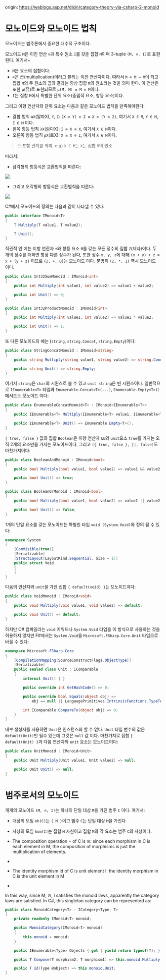 origin: https://weblogs.asp.net/dixin/category-theory-via-csharp-2-monoid

# 모노이드와 모노이드 법칙

모노이드는 범주론에서 중요한 대수적 구조이다.

모노이드 `M`은 이진 연산 `⊙`과 특수 원소 `I`를 갖춘 집합 `M`이며 3-tuple `(M, ⊙, I)`로 표현된다. 여기서~

- `M`은 요소의 집합이다.
- `⊙`은 곱(multiplication)이라고 불리는 이진 연산자이다. 따라서 `M ⊙ M → M`이 되고 집합 `M`의 두 원소의 곱의 결과는 항상 집합 `M`의 원소라는 것을 의미 한다. 이 연산은 또한 `μ`(뮤)로 표현되므로 `μ(M, M) ≡ M ⊙ M`이다.
- `I`는 집합 `M`에서 특별한 단위 요소(중립적 요소, 항등 요소)이다.

그리고 이항 연산자와 단위 요소는 다음과 같은 모노이드 법칙을 만족해야한다:

- 결합 법칙 `αX`(알파X), `Y`, `Z`: `(X ⊙ Y) ⊙ Z ≡ X ⊙ (Y ⊙ Z)`, 여기서 `X ∈ M`, `Y ∈ M`, `Z ∈ M` 이다.
- 왼쪽 항등 법칙 `λX`(람다X): `I ⊙ X ≡ X`, 여기서 `X ∈ M`이다.
- 오른쪽 항등 법칙 `ρX`(로X): `X ≡ X ⊙ I`, 여기서 `X ∈ M`이다.

> `∈`: 포함 관계를 의미. e.g) `X ∈ M`는 `X`는 집합 `M`의 원소.

따라서:

- 삼각형의 항등식은 교환법칙을 따른다:

![](resources/monoid-01.png)

- 그리고 오각형의 항등식은 교환법칙을 따른다:

![](resources/monoid-02.png)

C#에서 모노이드의 정의는 다음과 같이 나타낼 수 있다:

``` csharp
public interface IMonoid<T>
{
    T Multiply(T value1, T value2);

    T Unit();
}
```

직관적 인 예는 이항 연잔자 `+`와 항등 요소 `0`를 갖는 모든 정수의 집합 `ℤ`(제타)이다.
두 개의 정수를 더하면 항상 다른 정수가 된다, 또한 정수 `x, y, z`에 대해 `(x + y) + z ≡ x + (y + z)` 이므로 `(ℤ, +, 0)`는 모노이드 이다. 분명히 `(ℤ, *, 1)` 역시 모노이드 이다.

``` csharp
public class Int32SumMonoid : IMonoid<int>
{
    public int Multiply(int value1, int value2) => value1 + value2;

    public int Unit() => 0;
}

public class Int32ProductMonoid : IMonoid<int>
{
    public int Multiply(int value1, int value2) => value1 * value2;

    public int Unit() => 1;
}
```

또 다른 모노이드의 예는 (`string`, `string.Concat`, `string.Empty`)이다:

``` csharp
public class StringConcatMonoid : IMonoid<string>
{
    public string Multiply(string value1, string value2) => string.Concat(value1, value2);

    public string Unit() => string.Empty;
}
```

여기서 `string`은 `char`의 시퀀스로 볼 수 있고 `unit string`은 빈 시퀀스이다.
일반적으로 `IEnumerable<T>` 타입과 `Enumerable.Concat<T>(...)`, `Enumerable.Empty<T>()` 메서드는 모노이드 이다:

``` csharp
public class EnumerableConcatMonoid<T> : IMonoid<IEnumerable<T>>
{
    public IEnumerable<T> Multiply(IEnumerable<T> value1, IEnumerable<T> value2) => value1.Concat(value2);

    public IEnumerable<T> Unit() => Enumerable.Empty<T>();
}
```

`{ true, false }` 값의 집합 `Boolean`은 이항 연산자 `&&`와 `unit`요소 `true`를 가지는 오직 2개의 요소만을 가지는 모노이드이다. 그리고 `({ true, false }, ||, false)`도 마찬가지이다:

``` csharp
public class BooleanAndMonoid : IMonoid<bool>
{
    public bool Multiply(bool value1, bool value2) => value1 && value2;

    public bool Unit() => true;
}

public class BooleanOrMonoid : IMonoid<bool>
{
    public bool Multiply(bool value1, bool value2) => value1 || value2;

    public bool Unit() => false;
}
```

1개의 단일 요소를 갖는 모노이드는 특별한 타입 `void (System.Void)`와 정의 될 수 있다:

``` csharp
namespace System
{
    [ComVisible(true)]
    [Serializable]
    [StructLayout(LayoutKind.Sequential, Size = 1)]
    public struct Void
    {
    }
}
```

다음의 연산자와 `unit`을 가진 집합 `{ default(void) }`는 모노이드이다:

``` csharp
public class VoidMonoid : IMonoid<void>
{
    public void Multiply(void value1, void value2) => default;

    public void Unit() => default;
}
```

하지만 C# 컴파일러는 `void` 키워드나 `System.Void` 타입을 이 방식으로 사용하는 것을 허용하지 않지만 F#에서는 `System.Void`을 `Microsoft.FSharp.Core.Unit` 타입으로 바꿀 수 있다:

``` csharp
namespace Microsoft.FSharp.Core
{
    [CompilationMapping(SourceConstructFlags.ObjectType)]
    [Serializable]
    public sealed class Unit : IComparable
    {
        internal Unit() { }

        public override int GetHashCode() => 0;

        public override bool Equals(object obj) => 
            obj == null || LanguagePrimitives.IntrinsicFunctions.TypeTestGeneric<Unit>(obj);

        int IComparable.CompareTo(object obj) => 0;
    }
}
```

내부 생성자를 사용하면 `Unit`은 인스턴스화 할 수 없다. `Unit` 타입 변수의 값은 `default(Unit)`만 될수 있는데 그것은 `null` 값 이다. 마찬가지로 집합 `{ default(Unit) }`과 다음 연산자와 `unit` 요소는 모노이드이다:

``` csharp
public class UnitMonoid : IMonoid<Unit>
{
    public Unit Multiply(Unit value1, Unit value2) => null;

    public Unit Unit() => null;
}
```

# 범주로서의 모노이드

개개의 모노이드 `(M, ⊙, I)`는 하나의 단일 대상 `M`을 가진 범주 `C` 이다. 여기서:

- 대상의 모임 `ob(C)`는 `{ M }`이고 범주 `C`는 단일 대상 `M`을 가진다.
- 사상의 모임 `hom(C)`는 집합 `M` 자신이고 집합 `M`의 각 요소는 범주 `C`의 사상이다.
- The composition operation ∘ of C is ⊙: since each morphism in C is each element in M, the composition of morphisms is just the multiplication of elements.
- 

- The identity morphism id of C is unit element I: the identity morphism in C is the unit element in M
- 

In this way, since M, ⊙, I satisfies the monoid laws, apparently the category laws are satisfied. In C#, this singleton category can be represented as:

``` csharp
public class MonoidCategory<T> : ICategory<Type, T>
{
    private readonly IMonoid<T> monoid;

    public MonoidCategory(IMonoid<T> monoid)
    {
        this.monoid = monoid;
    }

    public IEnumerable<Type> Objects { get { yield return typeof(T); } }

    public T Compose(T morphism2, T morphism1) => this.monoid.Multiply(morphism1, morphism2);

    public T Id(Type @object) => this.monoid.Unit;
}
```